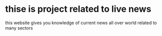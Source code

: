 # thise is project related to live news 
this website gives you knowledge of current news all over world related to many sectors